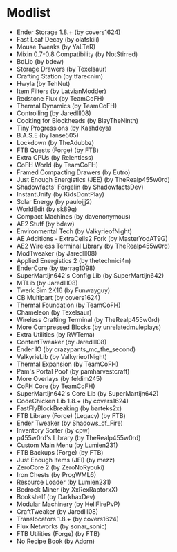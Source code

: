 # Modlist
* Ender Storage 1.8.+ (by covers1624)
* Fast Leaf Decay (by olafskiii)
* Mouse Tweaks (by YaLTeR)
* Mixin 0.7-0.8 Compatibility (by NotStirred)
* BdLib (by bdew)
* Storage Drawers (by Texelsaur)
* Crafting Station (by tfarecnim)
* Hwyla (by TehNut)
* Item Filters (by LatvianModder)
* Redstone Flux (by TeamCoFH)
* Thermal Dynamics (by TeamCoFH)
* Controlling (by Jaredlll08)
* Cooking for Blockheads (by BlayTheNinth)
* Tiny Progressions (by Kashdeya)
* B.A.S.E (by lanse505)
* Lockdown (by TheAdubbz)
* FTB Quests (Forge) (by FTB)
* Extra CPUs (by Relentless)
* CoFH World (by TeamCoFH)
* Framed Compacting Drawers (by Eutro)
* Just Enough Energistics (JEE) (by TheRealp455w0rd)
* Shadowfacts' Forgelin (by ShadowfactsDev)
* InstantUnify (by KidsDontPlay)
* Solar Energy (by paulojjj2)
* WorldEdit (by sk89q)
* Compact Machines (by davenonymous)
* AE2 Stuff (by bdew)
* Environmental Tech (by ValkyrieofNight)
* AE Additions - ExtraCells2 Fork (by MasterYodAT9G)
* AE2 Wireless Terminal Library (by TheRealp455w0rd)
* ModTweaker (by Jaredlll08)
* Applied Energistics 2 (by thetechnici4n)
* EnderCore (by tterrag1098)
* SuperMartijn642's Config Lib (by SuperMartijn642)
* MTLib (by Jaredlll08)
* Twerk Sim 2K16 (by Funwayguy)
* CB Multipart (by covers1624)
* Thermal Foundation (by TeamCoFH)
* Chameleon (by Texelsaur)
* Wireless Crafting Terminal (by TheRealp455w0rd)
* More Compressed Blocks (by unrelatedmuleplays)
* Extra Utilities (by RWTema)
* ContentTweaker (by Jaredlll08)
* Ender IO (by crazypants_mc_the_second)
* ValkyrieLib (by ValkyrieofNight)
* Thermal Expansion (by TeamCoFH)
* Pam's Portal Poof (by pamharvestcraft)
* More Overlays (by feldim245)
* CoFH Core (by TeamCoFH)
* SuperMartijn642's Core Lib (by SuperMartijn642)
* CodeChicken Lib 1.8.+ (by covers1624)
* FastFlyBlockBreaking (by barteks2x)
* FTB Library (Forge) (Legacy) (by FTB)
* Ender Tweaker (by Shadows_of_Fire)
* Inventory Sorter (by cpw)
* p455w0rd's Library (by TheRealp455w0rd)
* Custom Main Menu (by Lumien231)
* FTB Backups (Forge) (by FTB)
* Just Enough Items (JEI) (by mezz)
* ZeroCore 2 (by ZeroNoRyouki)
* Iron Chests (by ProgWML6)
* Resource Loader (by Lumien231)
* Bedrock Miner (by XxRexRaptorxX)
* Bookshelf (by DarkhaxDev)
* Modular Machinery (by HellFirePvP)
* CraftTweaker (by Jaredlll08)
* Translocators 1.8.+ (by covers1624)
* Flux Networks (by sonar_sonic)
* FTB Utilities (Forge) (by FTB)
* No Recipe Book (by Adorn)